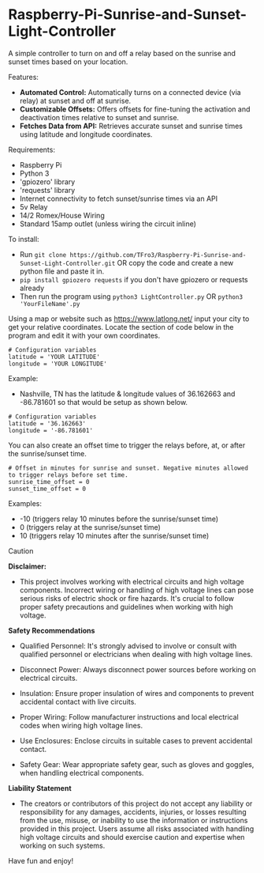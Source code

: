 # Raspberry-Pi-Sunrise-and-Sunset-Light-Controller
A simple controller to turn on and off a relay based on the sunrise and sunset times based on your location.

Features: 
- **Automated Control:** Automatically turns on a connected device (via relay) at sunset and off at sunrise.
- **Customizable Offsets:** Offers offsets for fine-tuning the activation and deactivation times relative to sunset and sunrise.
- **Fetches Data from API:** Retrieves accurate sunset and sunrise times using latitude and longitude coordinates.

Requirements: 
- Raspberry Pi
- Python 3
- 'gpiozero' library
- 'requests' library
- Internet connectivity to fetch sunset/sunrise times via an API
- 5v Relay
- 14/2 Romex/House Wiring
- Standard 15amp outlet (unless wiring the circuit inline)

To install:
- Run ```git clone https://github.com/TFro3/Raspberry-Pi-Sunrise-and-Sunset-Light-Controller.git``` OR copy the code and create a new python file and paste it in.
- ```pip install gpiozero requests``` if you don't have gpiozero or requests already
- Then run the program using ```python3 LightController.py``` OR ```python3 'YourFileName'.py```

Using a map or website such as https://www.latlong.net/ input your city to get your relative coordinates. Locate the section of code below in the program and edit it with your own coordinates.
```python3
# Configuration variables
latitude = 'YOUR LATITUDE'
longitude = 'YOUR LONGITUDE'
```
Example: 
- Nashville, TN has the latitude & longitude values of 36.162663 and -86.781601 so that would be setup as shown below.
```python3
# Configuration variables
latitude = '36.162663'
longitude = '-86.781601'
```

You can also create an offset time to trigger the relays before, at, or after the sunrise/sunset time. 

```python3
# Offset in minutes for sunrise and sunset. Negative minutes allowed to trigger relays before set time.
sunrise_time_offset = 0
sunset_time_offset = 0
```
Examples:
- -10 (triggers relay 10 minutes before the sunrise/sunset time)
- 0 (triggers relay at the sunrise/sunset time)
- 10 (triggers relay 10 minutes after the sunrise/sunset time)



> [!CAUTION]
> **Disclaimer:**
> 
> -  This project involves working with electrical circuits and high voltage components. Incorrect wiring or handling of high voltage lines can pose serious risks of electric shock or fire hazards. It's crucial to follow proper safety precautions and guidelines when working with high voltage.
> 
> **Safety Recommendations**
>
> - Qualified Personnel: It's strongly advised to involve or consult with qualified personnel or electricians when dealing with high voltage lines.
> 
> - Disconnect Power: Always disconnect power sources before working on electrical circuits.
> 
> - Insulation: Ensure proper insulation of wires and components to prevent accidental contact with live circuits.
> 
> - Proper Wiring: Follow manufacturer instructions and local electrical codes when wiring high voltage lines.
> 
> - Use Enclosures: Enclose circuits in suitable cases to prevent accidental contact.
> 
> - Safety Gear: Wear appropriate safety gear, such as gloves and goggles, when handling electrical components.
> 
>
> **Liability Statement**
>
> - The creators or contributors of this project do not accept any liability or responsibility for any damages, accidents, injuries, or losses resulting from the use, misuse, or inability to use the information or instructions provided in this project. Users assume all risks associated with handling high voltage circuits and should exercise caution and expertise when working on such systems.


Have fun and enjoy!
